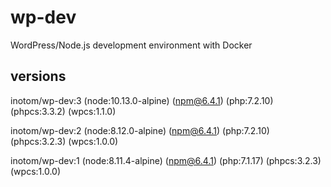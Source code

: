 # wp-dev

WordPress/Node.js development environment with Docker

## versions

inotom/wp-dev:3 (node:10.13.0-alpine) (npm@6.4.1) (php:7.2.10) (phpcs:3.3.2) (wpcs:1.1.0)

inotom/wp-dev:2 (node:8.12.0-alpine) (npm@6.4.1) (php:7.2.10) (phpcs:3.2.3) (wpcs:1.0.0)

inotom/wp-dev:1 (node:8.11.4-alpine) (npm@6.4.1) (php:7.1.17) (phpcs:3.2.3) (wpcs:1.0.0)
